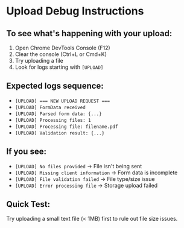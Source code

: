 # Upload Debug Instructions

## To see what's happening with your upload:

1. Open Chrome DevTools Console (F12)
2. Clear the console (Ctrl+L or Cmd+K)
3. Try uploading a file
4. Look for logs starting with `[UPLOAD]`

## Expected logs sequence:
- `[UPLOAD] === NEW UPLOAD REQUEST ===`
- `[UPLOAD] FormData received`
- `[UPLOAD] Parsed form data: {...}`
- `[UPLOAD] Processing files: 1`
- `[UPLOAD] Processing file: filename.pdf`
- `[UPLOAD] Validation result: {...}`

## If you see:
- `[UPLOAD] No files provided` → File isn't being sent
- `[UPLOAD] Missing client information` → Form data is incomplete
- `[UPLOAD] File validation failed` → File type/size issue
- `[UPLOAD] Error processing file` → Storage upload failed

## Quick Test:
Try uploading a small text file (< 1MB) first to rule out file size issues.